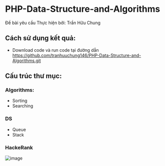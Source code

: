 # PHP-Data-Structure-and-Algorithms

Đề bài yêu cầu Thực hiện bởi: Trần Hữu Chung

## Cách sử dụng kết quả:

- Download code và run code tại đường dẫn https://github.com/tranhuuchung146/PHP-Data-Structure-and-Algorithms.git

## Cấu trúc thư mục:

### Algorithms:

- Sorting
- Searching

### DS
- Queue
- Stack

### HackeRank

![image](https://github.com/user-attachments/assets/f58d93a0-eaf6-42c9-974b-5b64307ff3d7)

